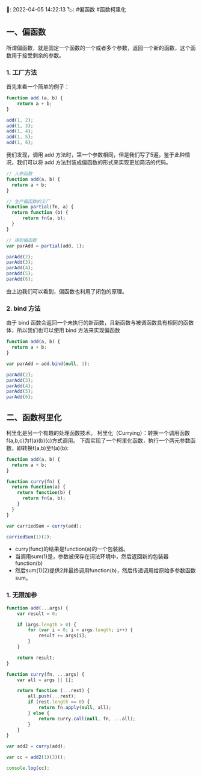 📆: 2022-04-05 14:22:13
🏷: #偏函数 #函数柯里化

## 一、偏函数

所谓偏函数，就是固定一个函数的一个或者多个参数，返回一个新的函数，这个函数用于接受剩余的参数。

### 1. 工厂方法

首先来看一个简单的例子：

```javascript
function add (a, b) {
    return a + b;
}

add(1, 2);
add(1, 3);
add(1, 4);
add(1, 5);
add(1, 6);
```

我们发现，调用 add 方法时，第一个参数相同，但是我们写了5遍，鉴于此种情况，我们可以将 add 方法封装成偏函数的形式来实现更加简洁的代码。

```javascript
// 入参函数
function add(a, b) {
  return a + b;
}

// 生产偏函数的工厂
function partial(fn, a) {
  return function (b) {
      return fn(a, b);
  }
}

// 得到偏函数
var parAdd = partial(add, 1);

parAdd(2);
parAdd(3);
parAdd(4);
parAdd(5);
parAdd(6);
```

由上边我们可以看到，偏函数也利用了闭包的原理。

### 2. bind 方法

由于 bind 函数会返回一个未执行的新函数，且新函数与被调函数具有相同的函数体，所以我们也可以使用 bind 方法来实现偏函数

```javascript
function add(a, b) {
  return a + b;
}

var parAdd = add.bind(null, 1);

parAdd(2);
parAdd(3);
parAdd(4);
parAdd(5);
parAdd(6);
```

## 二、函数柯里化

柯里化是另一个有趣的处理函数技术。
柯里化（Currying）：转换一个调用函数f(a,b,c)为f(a)(b)(c)方式调用。
下面实现了一个柯里化函数，执行一个两元参数函数，即转换f(a,b)至f(a)(b):

```javascript
function add(a, b) {
  return a + b;
}

function curry(fn) {
  return function(a) {
    return function(b) {
      return fn(a, b);
    }
  }
}

var carriedSum = curry(add);

carriedSum(1)(2);
```

- curry(func)的结果是function(a)的一个包装器。
- 当调用sum(1)是，参数被保存在词法环境中，然后返回新的包装器function(b)
- 然后sum(1)(2)提供2并最终调用function(b)，然后传递调用给原始多参数函数sum。

### 1. 无限加参

```javascript
function add(...args) {
    var result = 0;

    if (args.length > 0) {
        for (var i = 0; i < args.length; i++) {
            result += args[i];
        }
    }

    return result;
}

function curry(fn, ...args) {
    var all = args || [];

    return function (...rest) {
        all.push(...rest);
        if (rest.length == 0) {
            return fn.apply(null, all);
        } else {
            return curry.call(null, fn, ...all);
        }
    }
}

var add2 = curry(add);

var cc = add2(1)(3)();

console.log(cc);
```

<!-- more -->

